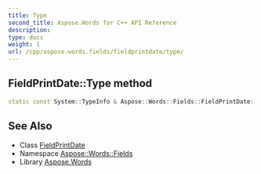 ```yaml
---
title: Type
second_title: Aspose.Words for C++ API Reference
description: 
type: docs
weight: 1
url: /cpp/aspose.words.fields/fieldprintdate/type/
---
```

## FieldPrintDate::Type method




```cpp
static const System::TypeInfo & Aspose::Words::Fields::FieldPrintDate::Type()
```

## See Also

* Class [FieldPrintDate](../)
* Namespace [Aspose::Words::Fields](../../)
* Library [Aspose.Words](../../../)
